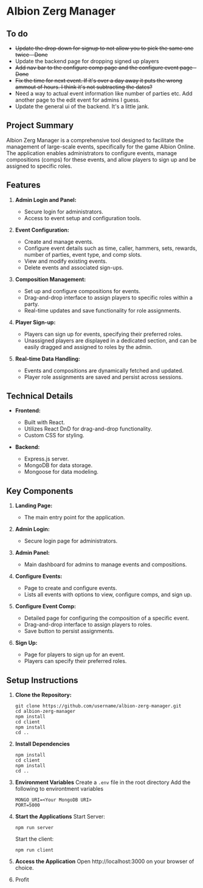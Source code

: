 # Albion Zerg Manager

## To do

- ~~Update the drop down for signup to not allow you to pick the same one twice - Done~~
- Update the backend page for dropping signed up players
- ~~Add nav bar to the configure comp page and the configure event page - Done~~
- ~~Fix the time for next event. If it's over a day away it puts the wrong ammout of hours. I think it's not subtracting the dates?~~
- Need a way to actual event information like number of parties etc. Add another page to the edit event for admins I guess.
- Update the general ui of the backend. It's a little jank. 


## Project Summary


Albion Zerg Manager is a comprehensive tool designed to facilitate the management of large-scale events, specifically for the game Albion Online. The application enables administrators to configure events, manage compositions (comps) for these events, and allow players to sign up and be assigned to specific roles.

## Features

1. **Admin Login and Panel:**
   - Secure login for administrators.
   - Access to event setup and configuration tools.

2. **Event Configuration:**
   - Create and manage events.
   - Configure event details such as time, caller, hammers, sets, rewards, number of parties, event type, and comp slots.
   - View and modify existing events.
   - Delete events and associated sign-ups.

3. **Composition Management:**
   - Set up and configure compositions for events.
   - Drag-and-drop interface to assign players to specific roles within a party.
   - Real-time updates and save functionality for role assignments.

4. **Player Sign-up:**
   - Players can sign up for events, specifying their preferred roles.
   - Unassigned players are displayed in a dedicated section, and can be easily dragged and assigned to roles by the admin.

5. **Real-time Data Handling:**
   - Events and compositions are dynamically fetched and updated.
   - Player role assignments are saved and persist across sessions.

## Technical Details

- **Frontend:**
  - Built with React.
  - Utilizes React DnD for drag-and-drop functionality.
  - Custom CSS for styling.

- **Backend:**
  - Express.js server.
  - MongoDB for data storage.
  - Mongoose for data modeling.

## Key Components

1. **Landing Page:**
   - The main entry point for the application.

2. **Admin Login:**
   - Secure login page for administrators.

3. **Admin Panel:**
   - Main dashboard for admins to manage events and compositions.

4. **Configure Events:**
   - Page to create and configure events.
   - Lists all events with options to view, configure comps, and sign up.

5. **Configure Event Comp:**
   - Detailed page for configuring the composition of a specific event.
   - Drag-and-drop interface to assign players to roles.
   - Save button to persist assignments.

6. **Sign Up:**
   - Page for players to sign up for an event.
   - Players can specify their preferred roles.

## Setup Instructions

1. **Clone the Repository:**
    ```
    git clone https://github.com/username/albion-zerg-manager.git
    cd albion-zerg-manager
    npm install
    cd client
    npm install
    cd ..
    ```
2. **Install Dependencies**
    ```
    npm install
    cd client
    npm install
    cd ..
    ```


3. **Environment Variables**
    Create a `.env` file in the root directory
    Add the following to environtment variables
    ```
    MONGO_URI=<Your MongoDB URI>
    PORT=5000
    ```
4. **Start the Applications**
    Start Server:
    ```
    npm run server
    ```
    Start the client:
    ```
    npm run client
    ```
5. **Access the Application**
    Open http://localhost:3000 on your browser of choice.

6. Profit





